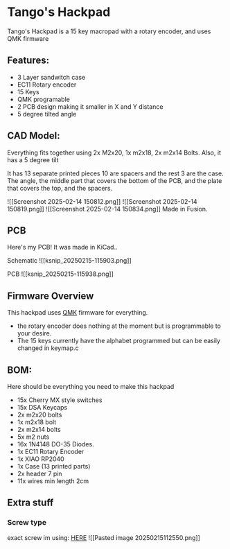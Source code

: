 
# Tango's Hackpad

Tango's Hackpad is a 15 key macropad with a rotary encoder, and uses QMK firmware

## Features:

- 3 Layer sandwitch case
- EC11 Rotary encoder
- 15 Keys
- QMK programable
- 2 PCB design making it smaller in X and Y distance
- 5 degree tilted angle

## CAD Model:

Everything fits together using 2x M2x20, 1x m2x18, 2x m2x14 Bolts. Also, it has a 5 degree tilt

It has 13 separate printed pieces 10 are spacers and the rest 3 are the case. The angle, the middle part that covers the bottom of the PCB, and the plate that covers the top, and the spacers.

![[Screenshot 2025-02-14 150812.png]]
![[Screenshot 2025-02-14 150819.png]]
![[Screenshot 2025-02-14 150834.png]]
Made in Fusion.

## PCB

Here's my PCB! It was made in KiCad..

Schematic
![[ksnip_20250215-115903.png]]

PCB
![[ksnip_20250215-115938.png]]

## Firmware Overview

This hackpad uses [QMK](https://qmk.fm/) firmware for everything.

- the rotary encoder does nothing at the moment but is programmable to your desire.
- The 15 keys currently have the alphabet programmed but can be easily changed in keymap.c   

## BOM:

Here should be everything you need to make this hackpad

- 15x Cherry MX style switches
- 15x DSA Keycaps
- 2x m2x20 bolts
- 1x m2x18 bolt
- 2x m2x14 bolts
- 5x m2 nuts
- 16x 1N4148 DO-35 Diodes.
- 1x EC11 Rotary Encoder
- 1x XIAO RP2040
- 1x Case (13 printed parts)
- 2x header 7 pin
- 11x wires min length 2cm

## Extra stuff

### Screw type
exact screw im using:  [HERE](https://pt.aliexpress.com/item/1005002254557923.html?spm=a2g0o.productlist.main.3.6077u9Qnu9QnaL&algo_pvid=bb7ceba6-37ee-42ab-99b2-a6a36aa1285a&algo_exp_id=bb7ceba6-37ee-42ab-99b2-a6a36aa1285a-1&pdp_ext_f=%7B%22order%22%3A%221261%22%2C%22eval%22%3A%221%22%7D&pdp_npi=4%40dis!EUR!1.63!0.97!!!1.67!1.00!%40211b441e17395529998376835e9035!12000019667348276!sea!PT!0!ABX&curPageLogUid=ef7irWHSBfqs&utparam-url=scene%3Asearch%7Cquery_from%3A)
![[Pasted image 20250215112550.png]]

